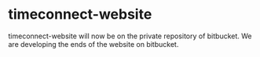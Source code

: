 timeconnect-website
===============

timeconnect-website will now be on the private repository of bitbucket. We are developing the ends of the website on bitbucket.
